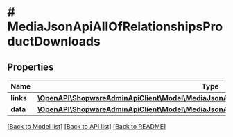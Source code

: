 # # MediaJsonApiAllOfRelationshipsProductDownloads

## Properties

Name | Type | Description | Notes
------------ | ------------- | ------------- | -------------
**links** | [**\OpenAPI\ShopwareAdminApiClient\Model\MediaJsonApiAllOfRelationshipsProductDownloadsLinks**](MediaJsonApiAllOfRelationshipsProductDownloadsLinks.md) |  | [optional]
**data** | [**\OpenAPI\ShopwareAdminApiClient\Model\MediaJsonApiAllOfRelationshipsProductDownloadsData[]**](MediaJsonApiAllOfRelationshipsProductDownloadsData.md) |  | [optional]

[[Back to Model list]](../../README.md#models) [[Back to API list]](../../README.md#endpoints) [[Back to README]](../../README.md)
